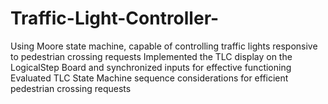 # Traffic-Light-Controller-
Using Moore state machine, capable of controlling traffic lights responsive to pedestrian crossing requests
Implemented the TLC display on the LogicalStep Board and synchronized inputs for effective functioning
Evaluated TLC State Machine sequence considerations for efficient pedestrian crossing requests
